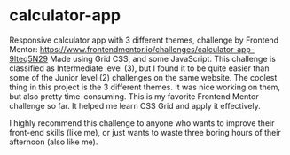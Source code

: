 # calculator-app
Responsive calculator app with 3 different themes, challenge by Frontend Mentor: https://www.frontendmentor.io/challenges/calculator-app-9lteq5N29
Made using Grid CSS, and some JavaScript. 
This challenge is classified as Intermediate level (3), but I found it to be quite easier than some of the Junior level (2) challenges on the same website.
The coolest thing in this project is the 3 different themes. It was nice working on them, but also pretty time-consuming.
This is my favorite Frontend Mentor challenge so far.
It helped me learn CSS Grid and apply it effectively.

I highly recommend this challenge to anyone who wants to improve their front-end skills (like me), or just wants to waste three boring hours of their afternoon (also like me).

